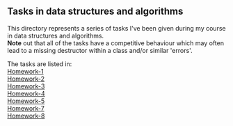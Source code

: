 ## Tasks in data structures and algorithms ##
This directory represents a series of tasks I've been given during my course in data structures and algorithms.<br/>
<b>Note</b> out that all of the tasks have a competitive behaviour which may often lead to a missing destructor within a class and/or similar 'errors'.

The tasks are listed in:<br/>
[Homework-1](./hw-1)<br/>
[Homework-2](./hw-2)<br/>
[Homework-3](./hw-3)<br/>
[Homework-4](./hw-4)<br/>
[Homework-5](./hw-5)<br/>
[Homework-7](./hw-7)<br/>
[Homework-8](./hw-8)
